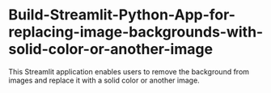 # Build-Streamlit-Python-App-for-replacing-image-backgrounds-with-solid-color-or-another-image
This Streamlit application enables users to remove the background from images and replace it with a solid color or another image.​
